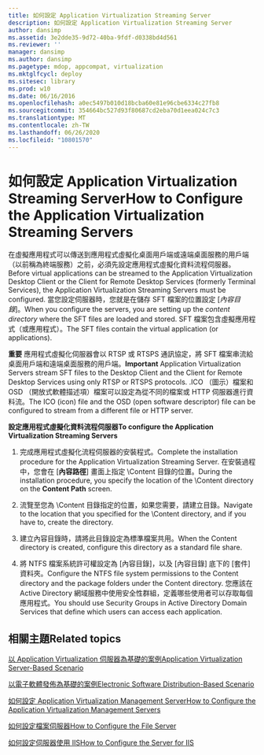 ```yaml
---
title: 如何設定 Application Virtualization Streaming Server
description: 如何設定 Application Virtualization Streaming Server
author: dansimp
ms.assetid: 3e2dde35-9d72-40ba-9fdf-d0338bd4d561
ms.reviewer: ''
manager: dansimp
ms.author: dansimp
ms.pagetype: mdop, appcompat, virtualization
ms.mktglfcycl: deploy
ms.sitesec: library
ms.prod: w10
ms.date: 06/16/2016
ms.openlocfilehash: a0ec5497b010d18bcba60e81e96cbe6334c27fb8
ms.sourcegitcommit: 354664bc527d93f80687cd2eba70d1eea024c7c3
ms.translationtype: MT
ms.contentlocale: zh-TW
ms.lasthandoff: 06/26/2020
ms.locfileid: "10801570"
---
```

# <span data-ttu-id="f5377-103">如何設定 Application Virtualization Streaming Server</span><span class="sxs-lookup"><span data-stu-id="f5377-103">How to Configure the Application Virtualization Streaming Servers</span></span>


<span data-ttu-id="f5377-104">在虛擬應用程式可以傳送到應用程式虛擬化桌面用戶端或遠端桌面服務的用戶端（以前稱為終端服務）之前，必須先設定應用程式虛擬化資料流程伺服器。</span><span class="sxs-lookup"><span data-stu-id="f5377-104">Before virtual applications can be streamed to the Application Virtualization Desktop Client or the Client for Remote Desktop Services (formerly Terminal Services), the Application Virtualization Streaming Servers must be configured.</span></span> <span data-ttu-id="f5377-105">當您設定伺服器時，您就是在儲存 SFT 檔案的位置設定 [*內容目錄*]。</span><span class="sxs-lookup"><span data-stu-id="f5377-105">When you configure the servers, you are setting up the *content directory* where the SFT files are loaded and stored.</span></span> <span data-ttu-id="f5377-106">SFT 檔案包含虛擬應用程式（或應用程式）。</span><span class="sxs-lookup"><span data-stu-id="f5377-106">The SFT files contain the virtual application (or applications).</span></span>

<span data-ttu-id="f5377-107">**重要** 應用程式虛擬化伺服器會以 RTSP 或 RTSPS 通訊協定，將 SFT 檔案串流給桌面用戶端和遠端桌面服務的用戶端。</span><span class="sxs-lookup"><span data-stu-id="f5377-107">**Important** Application Virtualization Servers stream SFT files to the Desktop Client and the Client for Remote Desktop Services using only RTSP or RTSPS protocols.</span></span> <span data-ttu-id="f5377-108">.ICO （圖示）檔案和 OSD （開放式軟體描述項）檔案可以設定為從不同的檔案或 HTTP 伺服器進行資料流。</span><span class="sxs-lookup"><span data-stu-id="f5377-108">The ICO (icon) file and the OSD (open software descriptor) file can be configured to stream from a different file or HTTP server.</span></span>

 

**<span data-ttu-id="f5377-109">設定應用程式虛擬化資料流程伺服器</span><span class="sxs-lookup"><span data-stu-id="f5377-109">To configure the Application Virtualization Streaming Servers</span></span>**

1.  <span data-ttu-id="f5377-110">完成應用程式虛擬化流程伺服器的安裝程式。</span><span class="sxs-lookup"><span data-stu-id="f5377-110">Complete the installation procedure for the Application Virtualization Streaming Server.</span></span> <span data-ttu-id="f5377-111">在安裝過程中，您會在 [**內容路徑**] 畫面上指定 \\Content 目錄的位置。</span><span class="sxs-lookup"><span data-stu-id="f5377-111">During the installation procedure, you specify the location of the \\Content directory on the **Content Path** screen.</span></span>

2.  <span data-ttu-id="f5377-112">流覽至您為 \\Content 目錄指定的位置，如果您需要，請建立目錄。</span><span class="sxs-lookup"><span data-stu-id="f5377-112">Navigate to the location that you specified for the \\Content directory, and if you have to, create the directory.</span></span>

3.  <span data-ttu-id="f5377-113">建立內容目錄時，請將此目錄設定為標準檔案共用。</span><span class="sxs-lookup"><span data-stu-id="f5377-113">When the Content directory is created, configure this directory as a standard file share.</span></span>

4.  <span data-ttu-id="f5377-114">將 NTFS 檔案系統許可權設定為 [內容目錄]，以及 [內容目錄] 底下的 [套件] 資料夾。</span><span class="sxs-lookup"><span data-stu-id="f5377-114">Configure the NTFS file system permissions to the Content directory and the package folders under the Content directory.</span></span> <span data-ttu-id="f5377-115">您應該在 Active Directory 網域服務中使用安全性群組，定義哪些使用者可以存取每個應用程式。</span><span class="sxs-lookup"><span data-stu-id="f5377-115">You should use Security Groups in Active Directory Domain Services that define which users can access each application.</span></span>

## <span data-ttu-id="f5377-116">相關主題</span><span class="sxs-lookup"><span data-stu-id="f5377-116">Related topics</span></span>


[<span data-ttu-id="f5377-117">以 Application Virtualization 伺服器為基礎的案例</span><span class="sxs-lookup"><span data-stu-id="f5377-117">Application Virtualization Server-Based Scenario</span></span>](application-virtualization-server-based-scenario.md)

[<span data-ttu-id="f5377-118">以電子軟體發佈為基礎的案例</span><span class="sxs-lookup"><span data-stu-id="f5377-118">Electronic Software Distribution-Based Scenario</span></span>](electronic-software-distribution-based-scenario.md)

[<span data-ttu-id="f5377-119">如何設定 Application Virtualization Management Server</span><span class="sxs-lookup"><span data-stu-id="f5377-119">How to Configure the Application Virtualization Management Servers</span></span>](how-to-configure-the-application-virtualization-management-servers.md)

[<span data-ttu-id="f5377-120">如何設定檔案伺服器</span><span class="sxs-lookup"><span data-stu-id="f5377-120">How to Configure the File Server</span></span>](how-to-configure-the-file-server.md)

[<span data-ttu-id="f5377-121">如何設定伺服器使用 IIS</span><span class="sxs-lookup"><span data-stu-id="f5377-121">How to Configure the Server for IIS</span></span>](how-to-configure-the-server-for-iis.md)

 

 





